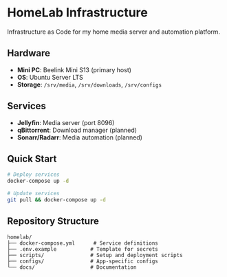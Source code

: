 # HomeLab Infrastructure

Infrastructure as Code for my home media server and automation platform.

## Hardware

- **Mini PC**: Beelink Mini S13 (primary host)
- **OS**: Ubuntu Server LTS
- **Storage**: `/srv/media`, `/srv/downloads`, `/srv/configs`

## Services

- **Jellyfin**: Media server (port 8096)
- **qBittorrent**: Download manager (planned)
- **Sonarr/Radarr**: Media automation (planned)

## Quick Start
```bash
# Deploy services
docker-compose up -d

# Update services
git pull && docker-compose up -d
```

## Repository Structure
```
homelab/
├── docker-compose.yml      # Service definitions
├── .env.example           # Template for secrets
├── scripts/               # Setup and deployment scripts
├── configs/               # App-specific configs
└── docs/                  # Documentation
```